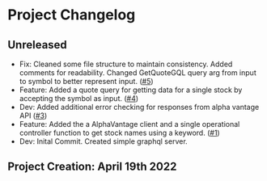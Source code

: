 # Project Changelog

## Unreleased

- Fix: Cleaned some file structure to maintain consistency. Added comments for readability. Changed GetQuoteGQL query arg from input to symbol to better represent input. ([#5](https://github.com/josh-W42/stonks-graphwatch/pull/5))
- Feature: Added a quote query for getting data for a single stock by accepting the symbol as input. ([#4](https://github.com/josh-W42/stonks-graphwatch/pull/4))
- Dev: Added additional error checking for responses from alpha vantage API ([#3](https://github.com/josh-W42/stonks-graphwatch/pull/3))
- Feature: Added the a AlphaVantage client and a single operational controller function to get stock names using a keyword. ([#1](https://github.com/josh-W42/stonks-graphwatch/compare/feature/alpha-vantage-client?expand=1))
- Dev: Inital Commit. Created simple graphql server.

## Project Creation: April 19th 2022
